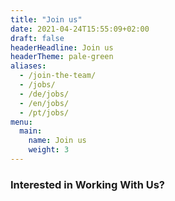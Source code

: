 ```yaml
---
title: "Join us"
date: 2021-04-24T15:55:09+02:00
draft: false
headerHeadline: Join us
headerTheme: pale-green
aliases:
  - /join-the-team/
  - /jobs/
  - /de/jobs/
  - /en/jobs/
  - /pt/jobs/
menu:
  main:
    name: Join us
    weight: 3
---
```


### Interested in Working With Us?
